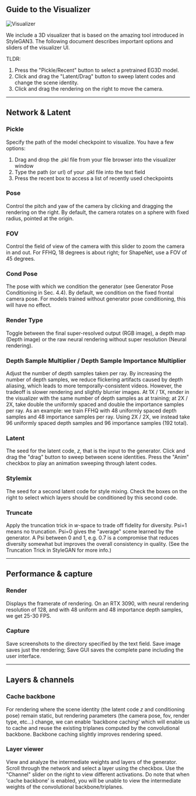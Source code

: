 ## Guide to the Visualizer

![Visualizer](./visualizer.png)

We include a 3D visualizer that is based on the amazing tool introduced in StyleGAN3. The following document describes important options and sliders of the visualizer UI.

TLDR:

1. Press the "Pickle/Recent" button to select a pretrained EG3D model.
2. Click and drag the "Latent/Drag" button to sweep latent codes and change the scene identity.
3. Click and drag the rendering on the right to move the camera.

---

## Network & Latent

### Pickle

Specify the path of the model checkpoint to visualize. You have a few options:

1. Drag and drop the .pkl file from your file browser into the visualizer window
1. Type the path (or url) of your .pkl file into the text field
1. Press the recent box to access a list of recently used checkpoints

### Pose

Control the pitch and yaw of the camera by clicking and dragging the rendering on the right. By default, the camera rotates on a sphere with fixed radius, pointed at the origin.

### FOV

Control the field of view of the camera with this slider to zoom the camera in and out. For FFHQ, 18 degrees is about right; for ShapeNet, use a FOV of 45 degrees.

### Cond Pose

The pose with which we condition the generator (see Generator Pose Conditioning in Sec. 4.4). By default, we condition on the fixed frontal camera pose. For models trained without generator pose conditioning, this will have no effect.

### Render Type

Toggle between the final super-resolved output (RGB image), a depth map (Depth image) or the raw neural rendering without super resolution (Neural rendering).

### Depth Sample Multiplier / Depth Sample Importance Multiplier

Adjust the number of depth samples taken per ray. By increasing the number of depth samples, we reduce flickering artifacts caused by depth aliasing, which leads to more temporally-consistent videos. However, the tradeoff is slower rendering and slightly blurrier images. At 1X / 1X, render in the visualizer with the same number of depth samples as at
training; at 2X / 2X, take double the uniformly spaced and double the importance samples per ray. As an example: we train FFHQ with 48 uniformly spaced depth samples and 48 importance samples per ray. Using 2X / 2X, we instead take 96 uniformly spaced depth samples and 96 importance samples (192 total).

### Latent

The seed for the latent code, *z*, that is the input to the generator. Click and drag the "drag" button to sweep between scene identities. Press the "Anim" checkbox to play an animation sweeping through latent codes.

### Stylemix

The seed for a second latent code for style mixing. Check the boxes on the right to select which layers should be conditioned by this second code.

### Truncate

Apply the truncation trick in *w*-space to trade off fidelity for diversity. Psi=1 means no truncation. Psi=0 gives the "average" scene learned by the generator. A Psi between 0 and 1, e.g. 0.7 is a compromise that reduces diversity somewhat but improves the overall consistency in quality. (See the Truncation Trick in StyleGAN for more info.)

---

## Performance & capture

### Render

Displays the framerate of rendering. On an RTX 3090, with neural rendering resolution of 128, and with 48 uniform and 48 importance depth samples, we get 25-30 FPS.

### Capture

Save screenshots to the directory specified by the text field. Save image saves just the rendering; Save GUI saves the complete pane including the user interface.

---

## Layers & channels

### Cache backbone

For rendering where the scene identity (the latent code *z* and conditioning pose) remain static, but rendering parameters (the camera pose, fov, render type, etc...) change, we can enable 'backbone caching' which will enable us to cache and reuse the existing triplanes computed by the convolutional backbone. Backbone caching slightly improves rendering
speed.

### Layer viewer

View and analyze the intermediate weights and layers of the generator. Scroll through the network and select a layer using the checkbox. Use the "Channel" slider on the right to view different activations. Do note that when 'cache backbone' is enabled, you will be unable to view the intermediate weights of the convolutional backbone/triplanes.

